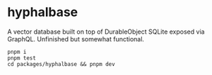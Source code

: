# hyphalbase

A vector database built on top of DurableObject SQLite exposed via GraphQL. Unfinished but somewhat functional.


```shell
pnpm i
pnpm test
cd packages/hyphalbase && pnpm dev
```
